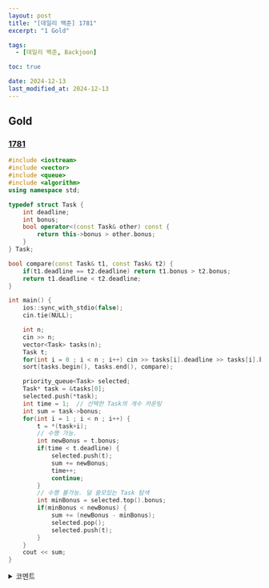 ```yaml
---
layout: post
title: "[데일리 백준] 1781"
excerpt: "1 Gold"

tags:
  - [데일리 백준, Backjoon]

toc: true

date: 2024-12-13
last_modified_at: 2024-12-13
---
```

## Gold
### [1781][def]

```c++
#include <iostream>
#include <vector>
#include <queue>
#include <algorithm>
using namespace std;

typedef struct Task {
    int deadline;
    int bonus;
    bool operator<(const Task& other) const {
        return this->bonus > other.bonus;
    }
} Task;

bool compare(const Task& t1, const Task& t2) {
    if(t1.deadline == t2.deadline) return t1.bonus > t2.bonus;
    return t1.deadline < t2.deadline;
}

int main() {
    ios::sync_with_stdio(false);
    cin.tie(NULL);

    int n;
    cin >> n;
    vector<Task> tasks(n);
    Task t;
    for(int i = 0 ; i < n ; i++) cin >> tasks[i].deadline >> tasks[i].bonus;
    sort(tasks.begin(), tasks.end(), compare);

    priority_queue<Task> selected;
    Task* task = &tasks[0];
    selected.push(*task);
    int time = 1;  // 선택한 Task의 개수 카운팅
    int sum = task->bonus;
    for(int i = 1 ; i < n ; i++) {
        t = *(task+i);
        // 수행 가능.
        int newBonus = t.bonus;
        if(time < t.deadline) {
            selected.push(t);
            sum += newBonus;
            time++;
            continue;
        }
        // 수행 불가능. 덜 쓸모있는 Task 탐색
        int minBonus = selected.top().bonus;
        if(minBonus < newBonus) {
            sum += (newBonus - minBonus);
            selected.pop();
            selected.push(t);
        }
    }
    cout << sum;
}
```

<details>
<summary>코멘트</summary>
<div markdown="1">

- Greedy Algorithm.

- 데드라인이 가까우면서 밸류가 높은 Task를 Greedy하게 선택하되,  
탐색을 진행하며 다른 Task를 선택하는 것이 더 효율적이라면 이를 우선순위 큐를 사용해 빼주는 것이 핵심이었다.  

</div>
</details>

[def]: https://www.acmicpc.net/problem/1781